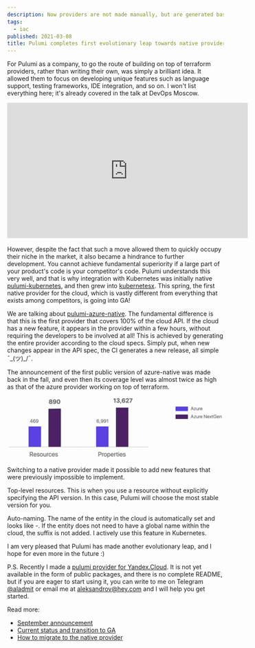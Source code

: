 ```yaml
---
description: Now providers are not made manually, but are generated based on the cloud speck API.
tags:
  - iac
published: 2021-03-08
title: Pulumi completes first evolutionary leap towards native providers
---
```


For Pulumi as a company, to go the route of building on top of terraform providers, rather than writing their own, was simply a brilliant idea. It allowed them to focus on developing unique features such as language support, testing frameworks, IDE integration, and so on. I won't list everything here; it's already covered in the talk at DevOps Moscow.

<iframe width="560" height="315" src="https://www.youtube.com/embed/uUwfSNF-vfk?start=1036" title="YouTube video player" frameborder="0" allow="accelerometer; autoplay; clipboard-write; encrypted-media; gyroscope; picture-in-picture; web-share" allowfullscreen></iframe>

However, despite the fact that such a move allowed them to quickly occupy their niche in the market, it also became a hindrance to further development. You cannot achieve fundamental superiority if a large part of your product's code is your competitor's code. Pulumi understands this very well, and that is why integration with Kubernetes was initially native [pulumi-kubernetes](https://github.com/pulumi/pulumi-kubernetes), and then grew into [kubernetesx](https://github.com/pulumi/pulumi-kubernetesx). This spring, the first native provider for the cloud, which is vastly different from everything that exists among competitors, is going into GA!

We are talking about [pulumi-azure-native](https://github.com/pulumi/pulumi-azure-native). The fundamental difference is that this is the first provider that covers 100% of the cloud API. If the cloud has a new feature, it appears in the provider within a few hours, without requiring the developers to be involved at all! This is achieved by generating the entire provider according to the cloud specs. Simply put, when new changes appear in the API spec, the CI generates a new release, all simple ¯\_(ツ)_/¯.

The announcement of the first public version of azure-native was made back in the fall, and even then its coverage level was almost twice as high as that of the azure provider working on top of terraform.

![2021-03-08-resources-properties.webp](../../../assets/images/2021-03-08-resources-properties.webp)

Switching to a native provider made it possible to add new features that were previously impossible to implement.

Top-level resources. This is when you use a resource without explicitly specifying the API version. In this case, Pulumi will choose the most stable version for you.

Auto-naming. The name of the entity in the cloud is automatically set and looks like *<resource name>-<random suffix>*. If the entity does not need to have a global name within the cloud, the suffix is not added. I actively use this feature in Kubernetes.

I am very pleased that Pulumi has made another evolutionary leap, and I hope for even more in the future :)

P.S. Recently I made a [pulumi provider for Yandex.Cloud](https://github.com/aladmit/pulumi-yandex). It is not yet available in the form of public packages, and there is no complete README, but if you are eager to start using it, you can write to me on Telegram [@aladmit](https://t.me/aladmit) or email me at aleksandrov@hey.com and I will help you get started.

Read more:
- [September announcement](https://www.pulumi.com/blog/announcing-nextgen-azure-provider)
- [Current status and transition to GA](https://www.pulumi.com/blog/full-coverage-of-azure-resources-with-azure-native/#native-to-azure)
- [How to migrate to the native provider](https://www.pulumi.com/docs/intro/cloud-providers/azure/from-classic/)
